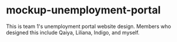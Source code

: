 # mockup-unemployment-portal
This is team 1's unemployment portal website design. Members who designed this include Qaiya, Liliana, Indigo, and myself.
